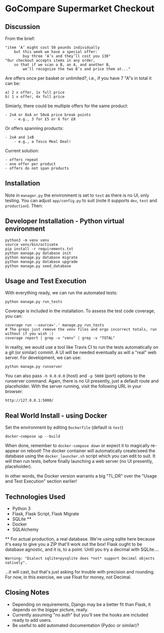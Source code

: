 # GoCompare Supermarket Checkout

## Discussion

From the brief:

	"item ‘A’ might cost 50 pounds individually
		but this week we have a special offer:
			buy three ‘A’s and they’ll cost you 130"
	"Our checkout accepts items in any order,
		so that if we scan a B, an A, and another B,
			we’ll recognize the two B’s and price them at..."

Are offers once per basket or unlimited?, i.e., if you have 7 "A"s in total it can be:

	a) 2 x offer, 1x full price
	b) 1 x offer, 4x full price

Simiarly, there could be multiple offers for the same product:

	- 2xA or 8xA or 50xA price break points
		- e.g., 3 for £5 or 6 for £8

Or offers spanning products:

	- 2xA and 1xB
		- e.g., a Tesco Meal Deal!

Current solution:

	- offers repeat
	- one offer per product
	- offers do not span products

## Installation

Note in `manager.py` the environment is set to `test` as there is no UI, only testing.  You can adjust `app/config.py` to suit (note it supports `dev`, `test` and `production`).  Then:

## Developer Installation - Python virtual environment

	python3 -m venv venv
	source venv/bin/activate
	pip install -r requirements.txt
	python manage.py database init
	python manage.py database migrate
	python manage.py database upgrade
	python manage.py seed_database

## Usage and Test Execution

With everything ready, we can run the automated tests:

	python manage.py run_tests

Coverage is included in the installation. To assess the test code coverage, you can:

	coverage run --source='.' manage.py run_tests
	# The greps just remove the venv files and ergo incorrect totals, run without if you wish :)
	coverage report | grep -v "venv" | grep -v "TOTAL"

In reality, we would use a tool like Travis CI to run the tests automatically on a git (or similar) commit. A UI will be needed eventually as will a "real" web server.  For development, we can use:

	python manage.py runserver

You can also pass `-h 0.0.0.0` (host) and `-p 5000` (port) options to the runserver command.  Again, there is no UI presently, just a default route and placeholder. With the server running, visit the following URL in your browser:

	http://127.0.0.1:5000/

## Real World Install - using Docker

Set the environment by editing `Dockerfile` (default is `test`)

	docker-compose up --build

When done, remember to `docker-compose down` or expect it to magically re-appear on reboot!  The docker container will automatically create/seed the database using the `docker_launcher.sh` script which you can edit to suit.  It will then run tests, before finally launching a web server (no UI presently, placeholder).

In other words, the Docker version warrants a big "TL;DR" over the "Usage and Test Execution" section earlier!

## Technologies Used

- Python 3
- Flask, Flask Script, Flask Migrate
- SQLite **
- Docker
- SQLAlchemy

** For actual production, a real database. We're using sqlite here because it's easy to give you a ZIP that'll work out the box! Flask ought to be database agnostic, and it is, to a point.  Until you try a decimal with SQLite....

	Warning: "Dialect sqlite+pysqlite does *not* support Decimal objects natively".

...it will cast, but that's just asking for trouble with precision and rounding.  For now, in this exercise, we use Float for money, not Decimal.

## Closing Notes

- Depending on requirements, Django may be a better fit than Flask, it depends on the bigger picture, really.
- Currently assuming "no auth" but you'll see the hooks are included ready to add users.
- Be useful to add automated documentation (Pydoc or similar)?
